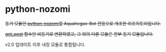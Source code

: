 # python-nozomi

~~동기 모듈인 [python-nozomi](https://github.com/Alfa-Q/python-nozomi)를 Aquahegao-Bot 전용으로 개조한 리포지토리입니다.~~


~~[get_post](https://github.com/Aquahegao/python-nozomi/blob/master/nozomi/api.py#L45) 함수만 비동기로 변환하였고, 그 외의 다른 모듈은 전부 동기 모듈입니다.~~

v2.0 업데이트 이후 내장 모듈로 통합됩니다.
